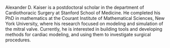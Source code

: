 Alexander D. Kaiser is a postdoctoral scholar in the department of Cardiothoracic Surgery at Stanford School of Medicine. He completed his PhD in mathematics at the Courant Institute of Mathematical Sciences, New York University, where his research focused on modeling and simulation of the mitral valve. Currently, he is interested in building tools and developing methods for cardiac modeling, and using them to investigate surgical procedures. 
